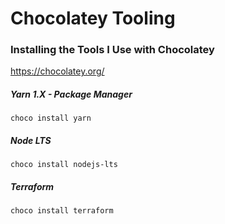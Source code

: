 # Chocolatey Tooling

### Installing the Tools I Use with Chocolatey
https://chocolatey.org/

##### Yarn 1.X - Package Manager
```shell
choco install yarn
```

##### Node LTS
```shell
choco install nodejs-lts
```

##### Terraform
```shell
choco install terraform
```
